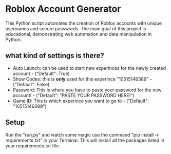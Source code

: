 # Roblox Account Generator

This Python script automates the creation of Roblox accounts with unique usernames and secure passwords. The main goal of this project is educational, demonstrating web automation and data manipulation in Python.



## what kind of settings is there?

- Auto Launch: can be used to start new experinces for the newly created account - ("Default": True)
- Show Codes: this is **only** used for this experince "10515146389" -
    ("Default": False)
- Password: This is where you have to paste your password for the new account! - 
    ("Default": "PASTE YOUR PASSWORD HERE!")
- Game ID: This is which experince you want to go to - ("Default": "10515146389")


## Setup

Run the "run.py" and watch some magic
use the command "pip install -r requirements.txt" in your Terminal. This will install all the packages listed in your requirements.txt file.
